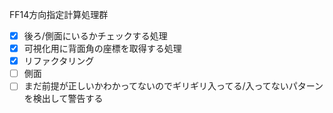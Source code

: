 FF14方向指定計算処理群

- [x] 後ろ/側面にいるかチェックする処理
- [x] 可視化用に背面角の座標を取得する処理
- [x] リファクタリング
- [ ] 側面
- [ ] まだ前提が正しいかわかってないのでギリギリ入ってる/入ってないパターンを検出して警告する
